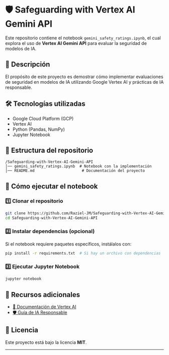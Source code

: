 
# 🛡️ Safeguarding with Vertex AI Gemini API

Este repositorio contiene el notebook `gemini_safety_ratings.ipynb`, el cual explora el uso de **Vertex AI Gemini API** para evaluar la seguridad de modelos de IA.

## 📌 Descripción
El propósito de este proyecto es demostrar cómo implementar evaluaciones de seguridad en modelos de IA utilizando Google Vertex AI y prácticas de IA responsable.

## 🛠️ Tecnologías utilizadas
- Google Cloud Platform (GCP)
- Vertex AI
- Python (Pandas, NumPy)
- Jupyter Notebook

## 📂 Estructura del repositorio
```
/Safeguarding-with-Vertex-AI-Gemini-API
│── gemini_safety_ratings.ipynb  # Notebook con la implementación
│── README.md                     # Documentación del proyecto
```

## 🚀 Cómo ejecutar el notebook

### 1️⃣ Clonar el repositorio
```bash
git clone https://github.com/Raziel-JM/Safeguarding-with-Vertex-AI-Gemini-API.git
cd Safeguarding-with-Vertex-AI-Gemini-API
```

### 2️⃣ Instalar dependencias (opcional)
Si el notebook requiere paquetes específicos, instálalos con:
```bash
pip install -r requirements.txt  # Si hay un archivo con dependencias
```

### 3️⃣ Ejecutar Jupyter Notebook
```bash
jupyter notebook
```

## 📖 Recursos adicionales
- [📄 Documentación de Vertex AI](https://cloud.google.com/vertex-ai/docs)
- [🛡️ Guía de IA Responsable](https://ai.google/responsibility/)

## 📜 Licencia
Este proyecto está bajo la licencia **MIT**.

---
